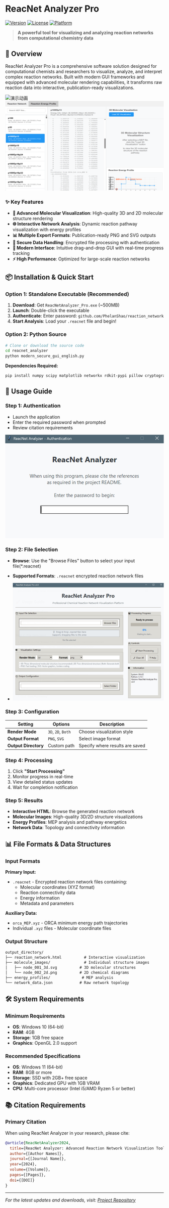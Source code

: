 # ReacNet Analyzer Pro

[![Version](https://img.shields.io/badge/version-2.0-blue.svg)](https://github.com/PhelanShao/reaction_network)
[![License](https://img.shields.io/badge/license-Citation%20Required-orange.svg)](#citation)
[![Platform](https://img.shields.io/badge/platform-Windows-lightgrey.svg)](#system-requirements)

> **A powerful tool for visualizing and analyzing reaction networks from computational chemistry data**

## 🎯 Overview

ReacNet Analyzer Pro is a comprehensive software solution designed for computational chemists and researchers to visualize, analyze, and interpret complex reaction networks. Built with modern GUI frameworks and equipped with advanced molecular rendering capabilities, it transforms raw reaction data into interactive, publication-ready visualizations.

![演示动画](https://github.com/PhelanShao/reaction_network/blob/main/reacnet/demo2.gif)
![演示动画](https://github.com/PhelanShao/reaction_network/blob/main/reacnet/demo3.gif)


### ✨ Key Features

- **🔬 Advanced Molecular Visualization**: High-quality 3D and 2D molecular structure rendering
- **🌐 Interactive Network Analysis**: Dynamic reaction pathway visualization with energy profiles
- **📊 Multiple Export Formats**: Publication-ready PNG and SVG outputs
- **🔐 Secure Data Handling**: Encrypted file processing with authentication
- **🎨 Modern Interface**: Intuitive drag-and-drop GUI with real-time progress tracking
- **⚡ High Performance**: Optimized for large-scale reaction networks

## 📦 Installation & Quick Start

### Option 1: Standalone Executable (Recommended)

1. **Download**: Get `ReacNetAnalyzer_Pro.exe` (~500MB)
2. **Launch**: Double-click the executable
3. **Authenticate**: Enter password: `github.com/PhelanShao/reaction_network`
4. **Start Analysis**: Load your `.reacnet` file and begin!

### Option 2: Python Source

```bash
# Clone or download the source code
cd reacnet_analyzer
python modern_secure_gui_english.py
```

**Dependencies Required:**
```bash
pip install numpy scipy matplotlib networkx rdkit-pypi pillow cryptography
```

## 🚀 Usage Guide

### Step 1: Authentication
- Launch the application
- Enter the required password when prompted
- Review citation requirements

![演示动画](https://github.com/PhelanShao/reaction_network/blob/main/reacnet/reacnet1.png)

### Step 2: File Selection
- **Browse**: Use the "Browse Files" button to select your input file(*.reacnet)
- **Supported Formats**: `.reacnet` encrypted reaction network files

- ![演示动画](https://github.com/PhelanShao/reaction_network/blob/main/reacnet/reacnet2.png)

### Step 3: Configuration
| Setting | Options | Description |
|---------|---------|-------------|
| **Render Mode** | `3D`, `2D`, `Both` | Choose visualization style |
| **Output Format** | `PNG`, `SVG` | Select image format |
| **Output Directory** | Custom path | Specify where results are saved |

### Step 4: Processing
1. Click **"Start Processing"**
2. Monitor progress in real-time
3. View detailed status updates
4. Wait for completion notification

### Step 5: Results
- **Interactive HTML**: Browse the generated reaction network
- **Molecular Images**: High-quality 3D/2D structure visualizations
- **Energy Profiles**: MEP analysis and pathway energetics
- **Network Data**: Topology and connectivity information

## 📊 File Formats & Data Structures

### Input Formats

**Primary Input:**
- `.reacnet` - Encrypted reaction network files containing:
  - Molecular coordinates (XYZ format)
  - Reaction connectivity data
  - Energy information
  - Metadata and parameters

**Auxiliary Data:**
- `orca_MEP.xyz` - ORCA minimum energy path trajectories
- Individual `.xyz` files - Molecular coordinate files

### Output Structure

```
output_directory/
├── reaction_network.html          # Interactive visualization
├── molecule_images/               # Individual structure images
│   ├── node_001_3d.svg          # 3D molecular structures
│   └── node_002_2d.png          # 2D chemical diagrams
├── energy_profiles/              # MEP analysis
└── network_data.json            # Raw network topology
```

## 🛠️ System Requirements

### Minimum Requirements
- **OS**: Windows 10 (64-bit)
- **RAM**: 4GB
- **Storage**: 1GB free space
- **Graphics**: OpenGL 2.0 support

### Recommended Specifications
- **OS**: Windows 11 (64-bit)
- **RAM**: 8GB or more
- **Storage**: SSD with 2GB+ free space
- **Graphics**: Dedicated GPU with 1GB VRAM
- **CPU**: Multi-core processor (Intel i5/AMD Ryzen 5 or better)


## 📚 Citation Requirements

### Primary Citation
When using ReacNet Analyzer in your research, please cite:

```bibtex
@article{ReacNetAnalyzer2024,
  title={ReacNet Analyzer: Advanced Reaction Network Visualization Tool},
  author={[Author Names]},
  journal={[Journal Name]},
  year={2024},
  volume={[Volume]},
  pages={[Pages]},
  doi={[DOI]}
}
```

---

*For the latest updates and downloads, visit: [Project Repository](https://github.com/PhelanShao/reaction_network)* 
